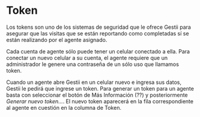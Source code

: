 # Token

Los tokens son uno de los sistemas de seguridad que le ofrece Gestii para asegurar
que las visitas que se están reportando como completadas sí se están realizando por
el agente asignado.

Cada cuenta de agente sólo puede tener un celular conectado a ella. Para conectar un
nuevo celular a su cuenta, el agente
requiere que un administrador le genere una contraseña de un sólo uso que llamamos
token.

Cuando un agente abre Gestii en un celular nuevo e ingresa sus datos, Gestii le pedirá
que ingrese un token. Para generar un token para un agente basta con seleccionar el
botón de Más Información (??) y posteriormente *Generar nuevo token...*. El nuevo
token aparecerá en la fila correspondiente al agente en cuestión en la columna de
Token.
